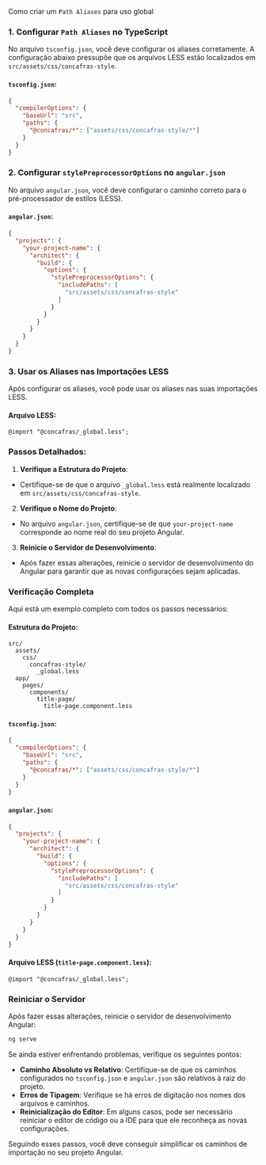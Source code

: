 Como criar um `Path Aliases` para uso global

### 1. Configurar `Path Aliases` no TypeScript

No arquivo `tsconfig.json`, você deve configurar os aliases corretamente. A configuração abaixo pressupõe que os arquivos LESS estão localizados em `src/assets/css/concafras-style`.

#### `tsconfig.json`:

```json
{
  "compilerOptions": {
    "baseUrl": "src",
    "paths": {
      "@concafras/*": ["assets/css/concafras-style/*"]
    }
  }
}
```

### 2. Configurar `stylePreprocessorOptions` no `angular.json`

No arquivo `angular.json`, você deve configurar o caminho correto para o pré-processador de estilos (LESS).

#### `angular.json`:

```json
{
  "projects": {
    "your-project-name": {
      "architect": {
        "build": {
          "options": {
            "stylePreprocessorOptions": {
              "includePaths": [
                "src/assets/css/concafras-style"
              ]
            }
          }
        }
      }
    }
  }
}
```

### 3. Usar os Aliases nas Importações LESS

Após configurar os aliases, você pode usar os aliases nas suas importações LESS.

#### Arquivo LESS:

```less
@import "@concafras/_global.less";
```

### Passos Detalhados:

1. **Verifique a Estrutura do Projeto**:
  - Certifique-se de que o arquivo `_global.less` está realmente localizado em `src/assets/css/concafras-style`.

2. **Verifique o Nome do Projeto**:
  - No arquivo `angular.json`, certifique-se de que `your-project-name` corresponde ao nome real do seu projeto Angular.

3. **Reinicie o Servidor de Desenvolvimento**:
  - Após fazer essas alterações, reinicie o servidor de desenvolvimento do Angular para garantir que as novas configurações sejam aplicadas.

### Verificação Completa

Aqui está um exemplo completo com todos os passos necessários:

#### Estrutura do Projeto:

```
src/
  assets/
    css/
      concafras-style/
        _global.less
  app/
    pages/
      components/
        title-page/
          title-page.component.less
```

#### `tsconfig.json`:

```json
{
  "compilerOptions": {
    "baseUrl": "src",
    "paths": {
      "@concafras/*": ["assets/css/concafras-style/*"]
    }
  }
}
```

#### `angular.json`:

```json
{
  "projects": {
    "your-project-name": {
      "architect": {
        "build": {
          "options": {
            "stylePreprocessorOptions": {
              "includePaths": [
                "src/assets/css/concafras-style"
              ]
            }
          }
        }
      }
    }
  }
}
```

#### Arquivo LESS (`title-page.component.less`):

```less
@import "@concafras/_global.less";
```

### Reiniciar o Servidor

Após fazer essas alterações, reinicie o servidor de desenvolvimento Angular:

```bash
ng serve
```

Se ainda estiver enfrentando problemas, verifique os seguintes pontos:

- **Caminho Absoluto vs Relativo**: Certifique-se de que os caminhos configurados no `tsconfig.json` e `angular.json` são relativos à raiz do projeto.
- **Erros de Tipagem**: Verifique se há erros de digitação nos nomes dos arquivos e caminhos.
- **Reinicialização do Editor**: Em alguns casos, pode ser necessário reiniciar o editor de código ou a IDE para que ele reconheça as novas configurações.

Seguindo esses passos, você deve conseguir simplificar os caminhos de importação no seu projeto Angular.
